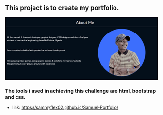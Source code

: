 ## This project is to create my portfolio.
![preview](./Screenshot%20(1).jpeg)
### The tools i used in achieving this challenge are html, bootstrap and css.
- link: https://sammyflex02.github.io/Samuel-Portfolio/